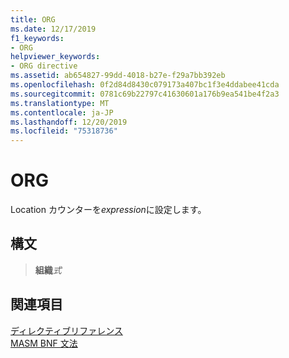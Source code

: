 ```yaml
---
title: ORG
ms.date: 12/17/2019
f1_keywords:
- ORG
helpviewer_keywords:
- ORG directive
ms.assetid: ab654827-99dd-4018-b27e-f29a7bb392eb
ms.openlocfilehash: 0f2d84d8430c079173a407bc1f3e4ddabee41cda
ms.sourcegitcommit: 0781c69b22797c41630601a176b9ea541be4f2a3
ms.translationtype: MT
ms.contentlocale: ja-JP
ms.lasthandoff: 12/20/2019
ms.locfileid: "75318736"
---
```

# <a name="org"></a>ORG

Location カウンターを*expression*に設定します。

## <a name="syntax"></a>構文

> **組織***式*

## <a name="see-also"></a>関連項目

[ディレクティブリファレンス](directives-reference.md)\
[MASM BNF 文法](masm-bnf-grammar.md)
